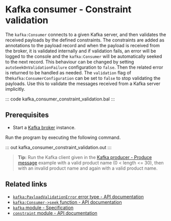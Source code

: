 # Kafka consumer - Constraint validation

The `kafka:Consumer` connects to a given Kafka server, and then validates the received payloads by the defined constraints. The constraints are added as annotations to the payload record and when the payload is received from the broker, it is validated internally and if validation fails, an error will be logged to the console and the `kafka:Consumer` will be automatically seeked to the next record. This behaviour can be changed by setting `autoSeekOnValidationFailure` configuration to `false`. Then the related error is returned to be handled as needed. The `validation` flag of the`kafka:ConsumerConfiguration` can be set to `false` to stop validating the payloads. Use this to validate the messages received from a Kafka server implicitly.

::: code kafka_consumer_constraint_validation.bal :::

## Prerequisites
- Start a [Kafka broker](https://kafka.apache.org/quickstart) instance.

Run the program by executing the following command.

::: out kafka_consumer_constraint_validation.out :::

>**Tip:** Run the Kafka client given in the [Kafka producer - Produce message](/learn/by-example/kafka-producer-produce-message) example with a valid product name (0 < length <= 30), then with an invalid product name and again with a valid product name.

## Related links
- [`kafka:PayloadValidationError` error type - API documentation](https://lib.ballerina.io/ballerinax/kafka/3.4.0/errors#PayloadValidationError)
- [`kafka:Consumer->seek` function - API documentation](https://lib.ballerina.io/ballerinax/kafka/3.4.0#Consumer#seek)
- [`kafka` module - Specification](https://github.com/ballerina-platform/module-ballerinax-kafka/blob/master/docs/spec/spec.md)
- [`constraint` module - API documentation](https://lib.ballerina.io/ballerina/constraint/latest)
